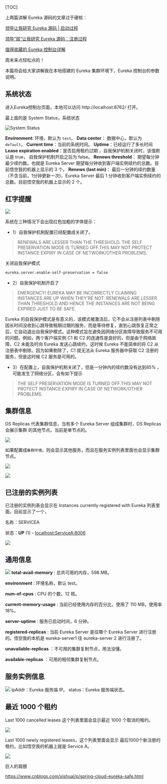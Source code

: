 

[TOC]



上两篇讲解 Eureka 源码的文章过于硬核：

[领导让我研究 Eureka 源码 | 启动过程](http://mp.weixin.qq.com/s?__biz=MzAwMjI0ODk0NA==&mid=2451959387&idx=1&sn=a6f50e0693be1ce54e68d777b525bcef&chksm=8d1c17c4ba6b9ed2137e2f0c166c438a2a86af64585039760d062abacf96d7f6aaf1fc042f67&token=1511284051&lang=zh_CN#rd)

[领导“叕”让我研究 Eureka 源码：注册过程](http://mp.weixin.qq.com/s?__biz=MzAwMjI0ODk0NA==&mid=2451959433&idx=1&sn=469d9bcd1ad1b43cf2f8f59c98a7d328&chksm=8d1c1716ba6b9e0015848c3dbcab570c792337b13935ebc3adea225afc00619ef4ce0e55613a&token=1511284051&lang=zh_CN#rd)

[值得收藏的 Eureka 控制台详解](http://mp.weixin.qq.com/s?__biz=MzAwMjI0ODk0NA==&mid=2451959513&idx=1&sn=4d400f00c182f2ddf3f38acc5db2e73b&chksm=8d1c1746ba6b9e50f01b8e99491715813e58da3c22fc8499c191c7c8876d5ef26af7ae303078#rd)

周末来点轻松点的！

本篇将会给大家讲解我在本地搭建的 Eureka 集群环境下，Eureka 控制台的参数说明。

## 系统状态

进入Eureka控制台页面，本地可以访问 http://localhost:8762/ 打开。

最上面的是 System Status，系统状态

![System Status](http://cdn.jayh.club/blog/20211015/NF5BFMovldW9.png)

**Environment**: 环境，默认为 `test`。
**Data center**： 数据中心，默认为 `default`。
**Current time**：当前的系统时间。
**Uptime**：已经运行了多长时间
**Lease expiration enabled**：是否启用租约过期 ，自我保护机制关闭时，该值默认是 true， 自我保护机制开启之后为 false。
**Renews threshold**： 期望每分钟最少续约数。也就是 Eureka Server 期望每分钟收到客户端实例续约的总数。目前悟空我的机器上显示的 3 个。
**Renews (last min)**： 最后一分钟的续约数量（不含当前，1分钟更新一次)，Eureka Server 最后 1 分钟收到客户端实例续约的总数。目前悟空我的机器上显示的 2 个。

## 红字提醒

![](http://cdn.jayh.club/blog/20211015/2CTYNrIA3ORW.png)

系统在三种情况下会出现红色加粗的字体提示：

- 1）自我保护机制配置已经配置成关闭了。

> RENEWALS ARE LESSER THAN THE THRESHOLD. THE SELF PRESERVATION MODE IS TURNED OFF.THIS MAY NOT PROTECT INSTANCE EXPIRY IN CASE OF NETWORK/OTHER PROBLEMS.

关闭自我保护模式

````sh
eureka.server.enable-self-preservation = false
````

- 2）自我保护机制开启了

> EMERGENCY! EUREKA MAY BE INCORRECTLY CLAIMING INSTANCES ARE UP WHEN THEY'RE NOT. RENEWALS ARE LESSER THAN THRESHOLD AND HENCE THE INSTANCES ARE
NOT BEING EXPIRED JUST TO BE SAFE.

Eureka 的自我保护模式是有意义的，该模式被激活后，它不会从注册列表中剔除因长时间没收到心跳导致租期过期的服务，而是等待修复，直到心跳恢复正常之后，它自动退出自我保护模式。这种模式旨在避免因网络分区故障导致服务不可用的问题。例如，两个客户端实例 C1 和 C2 的连通性是良好的，但是由于网络故障，C2 未能及时向 Eureka 发送心跳续约，这时候 Eureka 不能简单的将 C2 从注册表中剔除。因为如果剔除了，C1 就无法从 Eureka 服务器中获取 C2 注册的服务，但是这时候 C2 服务是可用的。

- 3）在配置上，自我保护机制关闭了，但是一分钟内的续约数没有达到85% ， 可能发生了网络分区，会有如下提示

> THE SELF PRESERVATION MODE IS TURNED OFF.THIS MAY NOT PROTECT INSTANCE EXPIRY IN CASE OF NETWORK/OTHER PROBLEMS.

## 集群信息

DS Replicas 代表集群信息，当有多个 Eureka Server 组成集群时，DS Replicas 会展示集群 的其他节点。当前是单节点的。

![](http://cdn.jayh.club/blog/20211015/P4VJEMBowJjf.png)

如果配置成`集群环境`，则会显示其他服务，而且在服务实例列表里面也会显示集群节点。

![](http://cdn.jayh.club/blog/20211015/24iM1tSX7rAv.png)

![](http://cdn.jayh.club/blog/20211015/PA42pTjDCL0A.png)

## 已注册的实例列表

已注册的实例列表会显示在 Instances currently registered with Eureka 列表里面。目前显示了一个，

名称：SERVICEA

状态：**UP** (1) - [localhost:ServiceA:8006](http://localhost:8006/actuator/info)

![](http://cdn.jayh.club/blog/20211015/WywgnqyXpaAR.png)

## 通用信息

![](http://cdn.jayh.club/blog/20211015/agULgHpOYOPM.png)
**total-avail-memory** : 总共可用的内存，598 MB。

**environment** : 环境名称，默认 test。

**num-of-cpus** : CPU 的个数，12 核。

**current-memory-usage** : 当前已经使用内存的百分比，使用了 110 MB，使用率 18%。

**server-uptime** : 服务已启动时间，6 分钟。

**registered-replicas** : 当前 Eureka Server 是往哪个 Eureka Server 进行注册的。悟空我的本机是 eureka-server1 往 eureka-server 2 进行注册了。

**unavailable-replicas** ：不可用的集群复制节点，用法没懂。

**available-replicas** ：可用的相邻集群复制节点。

## 服务实例信息

![](http://cdn.jayh.club/blog/20211015/SsvUr1nFCQJn.png)
ipAddr：Eureka 服务端 IP。
status：Eureka 服务端状态。

## 最近 1000 个租约

Last 1000 cancelled leases 这个列表里面会显示最近 1000 个取消的租约。

![](http://cdn.jayh.club/blog/20211015/B6sVfdxDsyFV.png)



Last 1000 newly registered leases，这个列表里面会显示 最后1000个新注册的租约。比如悟空我的机器上就是 Service A。

![](http://cdn.jayh.club/blog/20211015/VOkocyamjNWr.png)





巨人的肩膀

https://www.cnblogs.com/xishuai/p/spring-cloud-eureka-safe.html